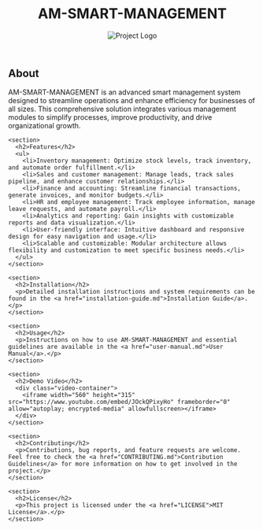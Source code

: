 <!DOCTYPE html>
<html>
<head>
  <link rel="stylesheet" type="text/css" href="style.css">
</head>
<body>
  <header>
    <h1>AM-SMART-MANAGEMENT</h1>
    <img src="logo.png" alt="Project Logo">
  </header>

  <main>
    <section>
      <h2>About</h2>
      <p>AM-SMART-MANAGEMENT is an advanced smart management system designed to streamline operations and enhance efficiency for businesses of all sizes. This comprehensive solution integrates various management modules to simplify processes, improve productivity, and drive organizational growth.</p>
    </section>

    <section>
      <h2>Features</h2>
      <ul>
        <li>Inventory management: Optimize stock levels, track inventory, and automate order fulfillment.</li>
        <li>Sales and customer management: Manage leads, track sales pipeline, and enhance customer relationships.</li>
        <li>Finance and accounting: Streamline financial transactions, generate invoices, and monitor budgets.</li>
        <li>HR and employee management: Track employee information, manage leave requests, and automate payroll.</li>
        <li>Analytics and reporting: Gain insights with customizable reports and data visualization.</li>
        <li>User-friendly interface: Intuitive dashboard and responsive design for easy navigation and usage.</li>
        <li>Scalable and customizable: Modular architecture allows flexibility and customization to meet specific business needs.</li>
      </ul>
    </section>

    <section>
      <h2>Installation</h2>
      <p>Detailed installation instructions and system requirements can be found in the <a href="installation-guide.md">Installation Guide</a>.</p>
    </section>

    <section>
      <h2>Usage</h2>
      <p>Instructions on how to use AM-SMART-MANAGEMENT and essential guidelines are available in the <a href="user-manual.md">User Manual</a>.</p>
    </section>

    <section>
      <h2>Demo Video</h2>
      <div class="video-container">
        <iframe width="560" height="315" src="https://www.youtube.com/embed/JOckQPixyHo" frameborder="0" allow="autoplay; encrypted-media" allowfullscreen></iframe>
      </div>
    </section>

    <section>
      <h2>Contributing</h2>
      <p>Contributions, bug reports, and feature requests are welcome. Feel free to check the <a href="CONTRIBUTING.md">Contribution Guidelines</a> for more information on how to get involved in the project.</p>
    </section>

    <section>
      <h2>License</h2>
      <p>This project is licensed under the <a href="LICENSE">MIT License</a>.</p>
    </section>
  </main>
</body>
</html>
